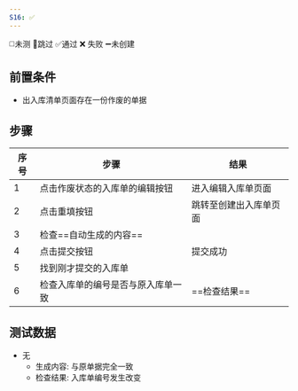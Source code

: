 ```yaml
---
S16: ✅
---
```

◻️未测    🚫跳过     ✅通过    ❌ 失败    ➖未创建

## 前置条件

- 出入库清单页面存在一份作废的单据

## 步骤

| 序号  | 步骤                | 结果          |
| --- | ----------------- | ----------- |
| 1   | 点击作废状态的入库单的编辑按钮   | 进入编辑入库单页面   |
| 2   | 点击重填按钮            | 跳转至创建出入库单页面 |
| 3   | 检查==自动生成的内容==     |             |
| 4   | 点击提交按钮            | 提交成功        |
| 5   | 找到刚才提交的入库单        |             |
| 6   | 检查入库单的编号是否与原入库单一致 | ==检查结果==    |

## 测试数据

- 无
	- 生成内容: 与原单据完全一致
	- 检查结果: 入库单编号发生改变

